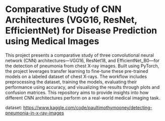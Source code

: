 <h1>Comparative Study of CNN Architectures (VGG16, ResNet, EfficientNet) for Disease Prediction using Medical Images</h1>

This project presents a comparative study of three convolutional neural network (CNN) architectures—VGG16, ResNet18, and EfficientNet_B0—for the detection of pneumonia from chest X-ray images. Built using PyTorch, the project leverages transfer learning to fine-tune these pre-trained models on a labeled dataset of chest X-rays. The workflow includes preprocessing the dataset, training the models, evaluating their performance using accuracy, and visualizing the results through plots and confusion matrices. This repository aims to provide insights into how different CNN architectures perform on a real-world medical imaging task.

dataset: https://www.kaggle.com/code/paultimothymooney/detecting-pneumonia-in-x-ray-images
